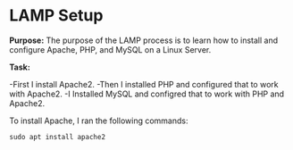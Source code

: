 # LAMP Setup

**Purpose:** The purpose of the LAMP process is to learn how to install and configure
Apache, PHP, and MySQL on a Linux Server.

**Task:** 

-First I install Apache2.
-Then I installed PHP and configured that to work with Apache2.
-I Installed MySQL and configred that to work with PHP and Apache2.

To install Apache,
I ran the following commands:

```
sudo apt install apache2
```
